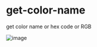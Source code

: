 # get-color-name
get color name or hex code or RGB



![image](https://github.com/OmniaEl-Sheikh/get-color-name/assets/92062597/f38fbcc5-0caf-48ff-bd1a-e1e87fc9372f)
